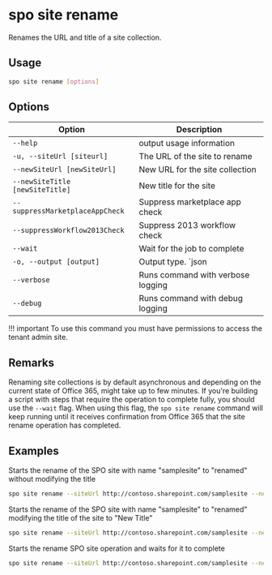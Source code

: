 # spo site rename

Renames the URL and title of a site collection.

## Usage

```sh
spo site rename [options]
```

## Options

Option|Description
------|-----------
`--help`|output usage information
`-u, --siteUrl [siteurl]`|The URL of the site to rename
`--newSiteUrl [newSiteUrl]`|New URL for the site collection
`--newSiteTitle [newSiteTitle]`|New title for the site
`--suppressMarketplaceAppCheck`|Suppress marketplace app check
`--suppressWorkflow2013Check`|Suppress 2013 workflow check
`--wait`|Wait for the job to complete
`-o, --output [output]`|Output type. `json|text`. Default `text`
`--verbose`|Runs command with verbose logging
`--debug`|Runs command with debug logging

!!! important
    To use this command you must have permissions to access the tenant admin site.

## Remarks

Renaming site collections is by default asynchronous and depending on the current state of Office 365, might take up to few minutes. If you're building a script with steps that require the operation to complete fully, you should use the `--wait` flag. When using this flag, the `spo site rename` command  will keep running until it receives confirmation from Office 365 that the site rename operation has completed.

## Examples

Starts the rename of the SPO site with name "samplesite" to "renamed" without modifying the title

```sh
spo site rename --siteUrl http://contoso.sharepoint.com/samplesite --newSiteUrl http://contoso.sharepoint.com/renamed
```

Starts the rename of the SPO site with name "samplesite" to "renamed" modifying the title of the site to "New Title"

```sh
spo site rename --siteUrl http://contoso.sharepoint.com/samplesite --newSiteUrl http://contoso.sharepoint.com/renamed --newSiteTitle "New Title"
```
Starts the rename SPO site operation and waits for it to complete

```sh
spo site rename --siteUrl http://contoso.sharepoint.com/samplesite --newSiteUrl http://contoso.sharepoint.com/renamed --newSiteTitle "New Title" --wait
```